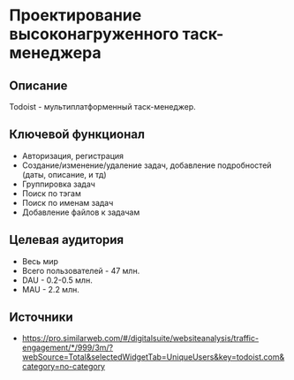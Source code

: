# Проектирование высоконагруженного таск-менеджера

## Описание
Todoist - мультиплатформенный таск-менеджер. 

## Ключевой функционал
- Авторизация, регистрация
- Создание/изменение/удаление задач, добавление подробностей (даты, описание, и тд) 
- Группировка задач
- Поиск по тэгам
- Поиск по именам задач
- Добавление файлов к задачам

## Целевая аудитория
- Весь мир
- Всего пользователей - 47 млн. 
- DAU - 0.2-0.5 млн.
- MAU - 2.2 млн.

## Источники
- https://pro.similarweb.com/#/digitalsuite/websiteanalysis/traffic-engagement/*/999/3m/?webSource=Total&selectedWidgetTab=UniqueUsers&key=todoist.com&category=no-category
